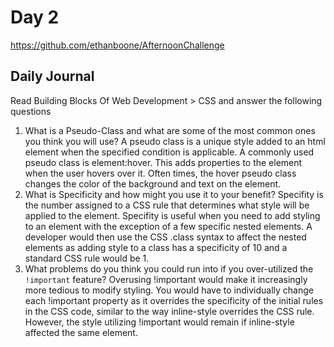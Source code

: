 # Day 2
https://github.com/ethanboone/AfternoonChallenge
## Daily Journal
Read Building Blocks Of Web Development > CSS and answer the following questions
1. What is a Pseudo-Class and what are some of the most common ones you think you will use?
A pseudo class is a unique style added to an html element when the specified condition is applicable. A commonly used pseudo class is element:hover. This adds properties to the element when the user hovers over it. Often times, the hover pseudo class changes the color of the background and text on the element.
2. What is Specificity and how might you use it to your benefit?
Specifity is the number assigned to a CSS rule that determines what style will be applied to the element. Specifity is useful when you need to add styling to an element with the exception of a few specific nested elements. A developer would then use the CSS .class syntax to affect the nested elements as adding style to a class has a specificity of 10 and a standard CSS rule would be 1.
3. What problems do you think you could run into if you over-utilized the `!important` feature?
Overusing !important would make it increasingly more tedious to modify styling. You would have to individually change each !important property as it overrides the specificity of the initial rules in the CSS code, similar to the way inline-style overrides the CSS rule. However, the style utilizing !important would remain if inline-style affected the same element.
